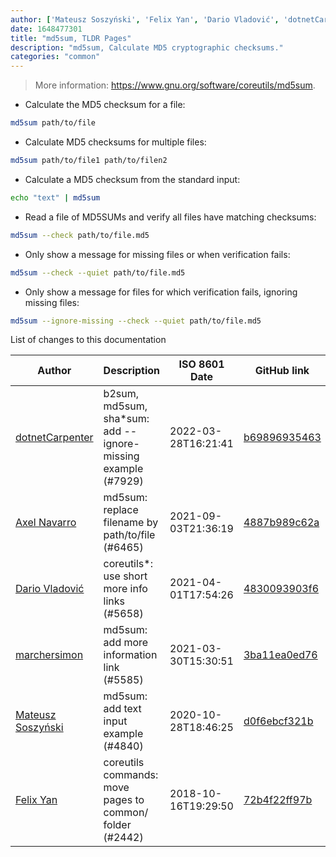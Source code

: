 ```yaml
---
author: ['Mateusz Soszyński', 'Felix Yan', 'Dario Vladović', 'dotnetCarpenter', 'Axel Navarro', 'marchersimon']
date: 1648477301
title: "md5sum, TLDR Pages"
description: "md5sum, Calculate MD5 cryptographic checksums."
categories: "common"
---
```

> More information: <https://www.gnu.org/software/coreutils/md5sum>.

- Calculate the MD5 checksum for a file:

```bash
md5sum path/to/file
```

- Calculate MD5 checksums for multiple files:

```bash
md5sum path/to/file1 path/to/filen2
```

- Calculate a MD5 checksum from the standard input:

```bash
echo "text" | md5sum
```

- Read a file of MD5SUMs and verify all files have matching checksums:

```bash
md5sum --check path/to/file.md5
```

- Only show a message for missing files or when verification fails:

```bash
md5sum --check --quiet path/to/file.md5
```

- Only show a message for files for which verification fails, ignoring missing files:

```bash
md5sum --ignore-missing --check --quiet path/to/file.md5
```
List of changes to this documentation


Author | Description | ISO 8601 Date | GitHub link
------|-----|-----|-----
[dotnetCarpenter](mailto:jon.ronnenberg@gmail.com) | b2sum, md5sum, sha*sum: add --ignore-missing example (#7929) | 2022-03-28T16:21:41 | [b69896935463](https://github.com/tldr-pages/tldr/commit/b69896935463e05ac23cda2d8fca6582b99cdf4a)
[Axel Navarro](mailto:navarroaxel@gmail.com) | md5sum: replace filename by path/to/file (#6465) | 2021-09-03T21:36:19 | [4887b989c62a](https://github.com/tldr-pages/tldr/commit/4887b989c62afb82c203695729f98f0c70af132a)
[Dario Vladović](mailto:d.vladimyr@gmail.com) | coreutils*: use short more info links (#5658) | 2021-04-01T17:54:26 | [4830093903f6](https://github.com/tldr-pages/tldr/commit/4830093903f66ccf3ebbc2ecf477286e45edac59)
[marchersimon](mailto:50295997+marchersimon@users.noreply.github.com) | md5sum: add more information link (#5585) | 2021-03-30T15:30:51 | [3ba11ea0ed76](https://github.com/tldr-pages/tldr/commit/3ba11ea0ed76f2e0d416539366f9ea71822604d4)
[Mateusz Soszyński](mailto:mateusz.soszynski@tuta.io) | md5sum: add text input example (#4840) | 2020-10-28T18:46:25 | [d0f6ebcf321b](https://github.com/tldr-pages/tldr/commit/d0f6ebcf321bc2901867408c3bb4d355de6bd74d)
[Felix Yan](mailto:felixonmars@archlinux.org) | coreutils commands: move pages to common/ folder (#2442) | 2018-10-16T19:29:50 | [72b4f22ff97b](https://github.com/tldr-pages/tldr/commit/72b4f22ff97b1890344f2af870ad3d1c89a3f0b5)

